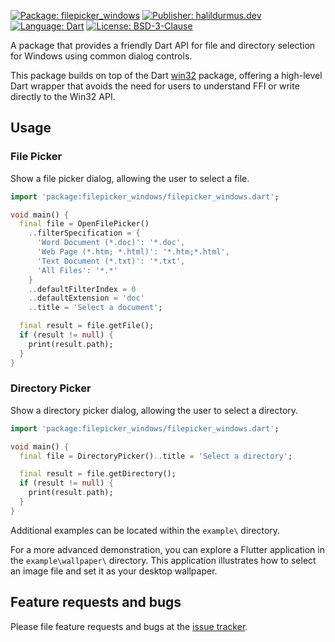 [![Package: filepicker_windows][package_badge]][package_link]
[![Publisher: halildurmus.dev][publisher_badge]][publisher_link]
[![Language: Dart][language_badge]][language_link]
[![License: BSD-3-Clause][license_badge]][license_link]

A package that provides a friendly Dart API for file and directory selection for
Windows using common dialog controls.

This package builds on top of the Dart [win32][win32_pub_dev_link] package,
offering a high-level Dart wrapper that avoids the need for users to understand
FFI or write directly to the Win32 API.

## Usage

### File Picker

Show a file picker dialog, allowing the user to select a file.

```dart
import 'package:filepicker_windows/filepicker_windows.dart';

void main() {
  final file = OpenFilePicker()
    ..filterSpecification = {
      'Word Document (*.doc)': '*.doc',
      'Web Page (*.htm; *.html)': '*.htm;*.html',
      'Text Document (*.txt)': '*.txt',
      'All Files': '*.*'
    }
    ..defaultFilterIndex = 0
    ..defaultExtension = 'doc'
    ..title = 'Select a document';

  final result = file.getFile();
  if (result != null) {
    print(result.path);
  }
}
```

### Directory Picker

Show a directory picker dialog, allowing the user to select a directory.

```dart
import 'package:filepicker_windows/filepicker_windows.dart';

void main() {
  final file = DirectoryPicker()..title = 'Select a directory';

  final result = file.getDirectory();
  if (result != null) {
    print(result.path);
  }
}
```

Additional examples can be located within the `example\` directory.

For a more advanced demonstration, you can explore a Flutter application in the
`example\wallpaper\` directory. This application illustrates how to select an
image file and set it as your desktop wallpaper.

## Feature requests and bugs

Please file feature requests and bugs at the
[issue tracker][issue_tracker_link].

[issue_tracker_link]: https://github.com/halildurmus/filepicker_windows/issues
[language_badge]: https://img.shields.io/badge/language-Dart-blue.svg
[language_link]: https://dart.dev
[license_badge]: https://img.shields.io/github/license/halildurmus/filepicker_windows?color=blue
[license_link]: https://opensource.org/licenses/BSD-3-Clause
[package_badge]: https://img.shields.io/pub/v/filepicker_windows.svg
[package_link]: https://pub.dev/packages/filepicker_windows
[publisher_badge]: https://img.shields.io/pub/publisher/filepicker_windows.svg
[publisher_link]: https://pub.dev/publishers/halildurmus.dev
[win32_pub_dev_link]: https://pub.dev/packages/win32
